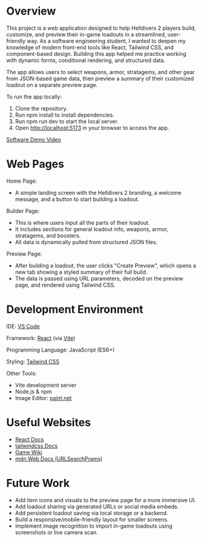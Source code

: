 # Overview

This project is a web application designed to help Helldivers 2 players build, customize, and preview their in-game loadouts in a streamlined, user-friendly way. As a software engineering student, I wanted to deepen my knowledge of modern front-end tools like React, Tailwind CSS, and component-based design. Building this app helped me practice working with dynamic forms, conditional rendering, and structured data.

The app allows users to select weapons, armor, stratagems, and other gear from JSON-based game data, then preview a summary of their customized loadout on a separate preview page.

To run the app locally:
1. Clone the repository.
2. Run npm install to install dependencies.
3. Run npm run dev to start the local server.
4. Open [http://localhost:5173](http://localhost:5173) in your browser to access the app.

[Software Demo Video](http://youtube.link.goes.here)

# Web Pages

Home Page:
* A simple landing screen with the Helldivers 2 branding, a welcome message, and a button to start building a loadout.

Builder Page:
* This is where users input all the parts of their loadout.
* It includes sections for general loadout info, weapons, armor, stratagems, and boosters.
* All data is dynamically pulled from structured JSON files.

Preview Page:
* After building a loadout, the user clicks "Create Preview", which opens a new tab showing a styled summary of their full build.
* The data is passed using URL parameters, decoded on the preview page, and rendered using Tailwind CSS.

# Development Environment

IDE: [VS Code](https://code.visualstudio.com/download)

Framework: [React](https://react.dev/) (via [Vite](https://vite.dev/))

Programming Language: JavaScript (ES6+)

Styling: [Tailwind CSS](https://tailwindcss.com/)

Other Tools:
* Vite development server
* Node.js & npm
* Image Editor: [paint.net](https://www.getpaint.net/)

# Useful Websites

* [React Docs](https://react.dev/)
* [tailwindcss Docs](https://tailwindcss.com/)
* [Game Wiki](https://helldivers.wiki.gg/wiki/Helldivers_2)
* [mdn Web Docs (URLSearchPrams)](https://developer.mozilla.org/en-US/docs/Web/API/URLSearchParams)

# Future Work

* Add item icons and visuals to the preview page for a more immersive UI.
* Add loadout sharing via generated URLs or social media embeds.
* Add persistent loadout saving via local storage or a backend.
* Build a responsive/mobile-friendly layout for smaller screens.
* Implement image recognition to import in-game loadouts using screenshots or live camera scan.